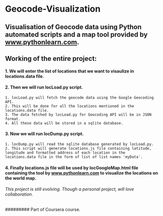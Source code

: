 # Geocode-Visualization

## Visualisation of Geocode data using Python automated scripts and a map tool provided by www.pythonlearn.com.

## Working of the entire project:
#### 1. We will enter the list of locations that we want to visaulize in locations.data file.
#### 2. Then we will run locLoad.py script.
    1. locLoad.py will fetch the geocode data using the Google Geocoding API.
    2. This will be done for all the locations mentioned in the locations.data file.
    3. The data fetched by locLoad.py for Geocoding API will be in JSON format.
    4. All these data will be stored in a sqlite database.
#### 3. Now we will run locDump.py script.
    1. locDump.py will read the sqlite database generated by locLoad.py.
    2. This script will generate locations.js file containing latitude, longitude and formatted address of each location in the   locations.data file in the form of list of list names 'myData'.
#### 4. Finally locations.js file will be used by locGoogleMap.html file containing the tool by www.pythonlearn.com to visualize the locations on the world map.  


###### This project is still evolving. Though a personal project, will love collaboration.
######### Part of Coursera course.    
